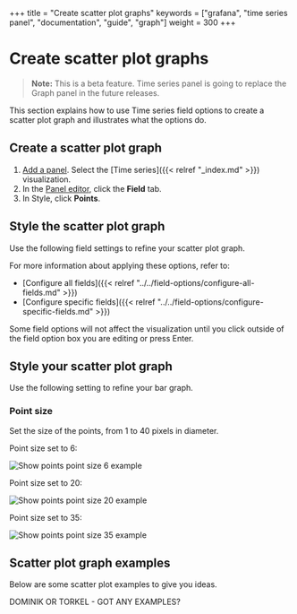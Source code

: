 +++
title = "Create scatter plot graphs"
keywords = ["grafana", "time series panel", "documentation", "guide", "graph"]
weight = 300
+++

# Create scatter plot graphs

> **Note:** This is a beta feature. Time series panel is going to replace the Graph panel in the future releases.

This section explains how to use Time series field options to create a scatter plot graph and illustrates what the options do.

## Create a scatter plot graph

1. [Add a panel](https://grafana.com/docs/grafana/latest/panels/add-a-panel/). Select the [Time series]({{< relref "_index.md" >}}) visualization.
1. In the [Panel editor](https://grafana.com/docs/grafana/latest/panels/panel-editor/), click the **Field** tab.
1. In Style, click **Points**.

## Style the scatter plot graph

Use the following field settings to refine your scatter plot graph.

For more information about applying these options, refer to:

- [Configure all fields]({{< relref "../../field-options/configure-all-fields.md" >}})
- [Configure specific fields]({{< relref "../../field-options/configure-specific-fields.md" >}})

Some field options will not affect the visualization until you click outside of the field option box you are editing or press Enter.

## Style your scatter plot graph

Use the following setting to refine your bar graph.

### Point size

Set the size of the points, from 1 to 40 pixels in diameter.

Point size set to 6:

![Show points point size 6 example](/img/docs/time-series-panel/points-graph-show-points-6-7-4.png)

Point size set to 20:

![Show points point size 20 example](/img/docs/time-series-panel/points-graph-show-points-20-7-4.png)

Point size set to 35:

![Show points point size 35 example](/img/docs/time-series-panel/points-graph-show-points-35-7-4.png)

## Scatter plot graph examples

Below are some scatter plot examples to give you ideas.

DOMINIK OR TORKEL - GOT ANY EXAMPLES?
